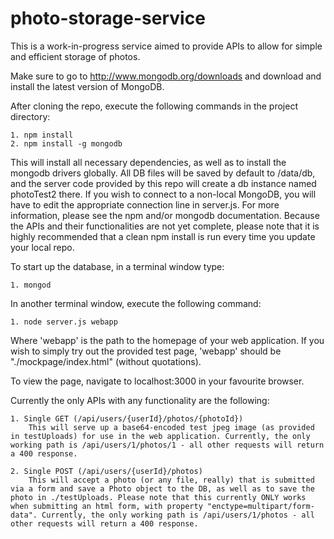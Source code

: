 photo-storage-service
=====================

This is a work-in-progress service aimed to provide APIs to allow for simple and efficient storage of photos.

Make sure to go to http://www.mongodb.org/downloads and download and install the latest version of MongoDB.

After cloning the repo, execute the following commands in the project directory:

    1. npm install
    2. npm install -g mongodb

This will install all necessary dependencies, as well as to install the mongodb drivers globally. All DB files will be saved by default to /data/db, and the server code provided by this repo will create a db instance named photoTest2 there. If you wish to connect to a non-local MongoDB, you will have to edit the appropriate connection line in server.js. For more information, please see the npm and/or mongodb documentation.
Because the APIs and their functionalities are not yet complete, please note that it is highly recommended that a clean npm install is run every time you update your local repo.


To start up the database, in a terminal window type:

    1. mongod
  
In another terminal window, execute the following command:

    1. node server.js webapp  
Where 'webapp' is the path to the homepage of your web application. If you wish to simply try out the provided test page, 'webapp' should be "./mockpage/index.html" (without quotations).

To view the page, navigate to localhost:3000 in your favourite browser.


Currently the only APIs with any functionality are the following:

    1. Single GET (/api/users/{userId}/photos/{photoId})
        This will serve up a base64-encoded test jpeg image (as provided in testUploads) for use in the web application. Currently, the only working path is /api/users/1/photos/1 - all other requests will return a 400 response.
        
    2. Single POST (/api/users/{userId}/photos)
        This will accept a photo (or any file, really) that is submitted via a form and save a Photo object to the DB, as well as to save the photo in ./testUploads. Please note that this currently ONLY works when submitting an html form, with property "enctype=multipart/form-data". Currently, the only working path is /api/users/1/photos - all other requests will return a 400 response.
